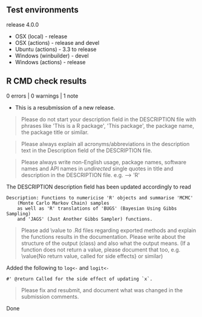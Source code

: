 ## Test environments

release 4.0.0

* OSX (local) - release
* OSX (actions) - release and devel
* Ubuntu (actions) - 3.3 to release
* Windows (winbuilder) - devel
* Windows (actions) - release

## R CMD check results

0 errors | 0 warnings | 1 note

* This is a resubmission of a new release.

> Please do not start your description field in the DESCRIPTION file with phrases like 'This is a R package', 'This package', the package name, the package title or similar.

> Please always explain all acronyms/abbreviations in the description text in the Description field of the DESCRIPTION file.

> Please always write non-English usage, package names, software names and API names in *undirected* single quotes in title and description in the DESCRIPTION file. e.g. --> 'R'

The DESCRIPTION description field has been updated accordingly to read

```
Description: Functions to numericise 'R' objects and summarise 'MCMC'
    (Monte Carlo Markov Chain) samples
    as well as 'R' translations of 'BUGS' (Bayesian Using Gibbs Sampling)
    and 'JAGS' (Just Another Gibbs Sampler) functions.
```

> Please add \value to .Rd files regarding exported methods and explain the functions results in the documentation. Please write about the structure of the output (class) and also what the output means.
(If a function does not return a value, please document that too, e.g. \value{No return value, called for side effects} or similar)

Added the following to `log<-` and `logit<-`

```
#' @return Called for the side effect of updating `x`.
```

> Please fix and resubmit, and document what was changed in the submission comments.

Done

